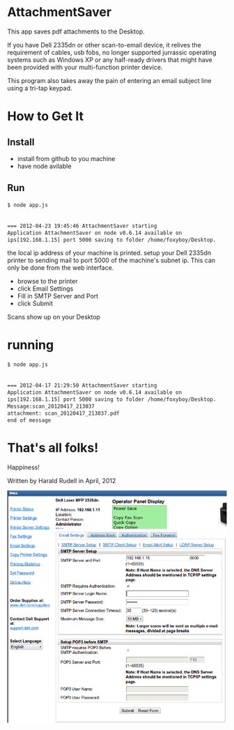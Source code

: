 # AttachmentSaver

This app saves pdf attachments to the Desktop.

If you have Dell 2335dn or other scan-to-email device, it relives the requirement of cables, usb fobs, no longer supported jurrassic operating systems such as Windows XP or any half-ready drivers  that might have been provided with your multi-function printer device.

This program also takes away the pain of entering an email subject line using a tri-tap keypad.

# How to Get It

## Install
* install from github to you machine
* have node avilable

## Run
```
$ node app.js


=== 2012-04-23 19:45:46 AttachmentSaver starting
Application AttachmentSaver on node v0.6.14 available on ips[192.168.1.15] port 5000 saving to folder /home/foxyboy/Desktop.
```

the local ip address of your machine is printed. setup your Dell 2335dn printer to sending mail to port 5000 of the machine's subnet ip. This can only be done from the web interface.

* browse to the printer
* click Email Settings
* Fill in SMTP Server and Port
* click Submit

Scans show up on your Desktop

# running

```
$ node app.js 


=== 2012-04-17 21:29:50 AttachmentSaver starting
Application AttachmentSaver on node v0.6.14 available on ips[192.168.1.15] port 5000 saving to folder /home/foxyboy/Desktop.
Message:scan_20120417_213037
attachment: scan_20120417_213037.pdf
end of message
```

# That's all folks!

Happiness!

Written by Harald Rudell in April, 2012

![Dell setup](https://github.com/haraldrudell/attachmentsaver/raw/master/style/dell.png)
